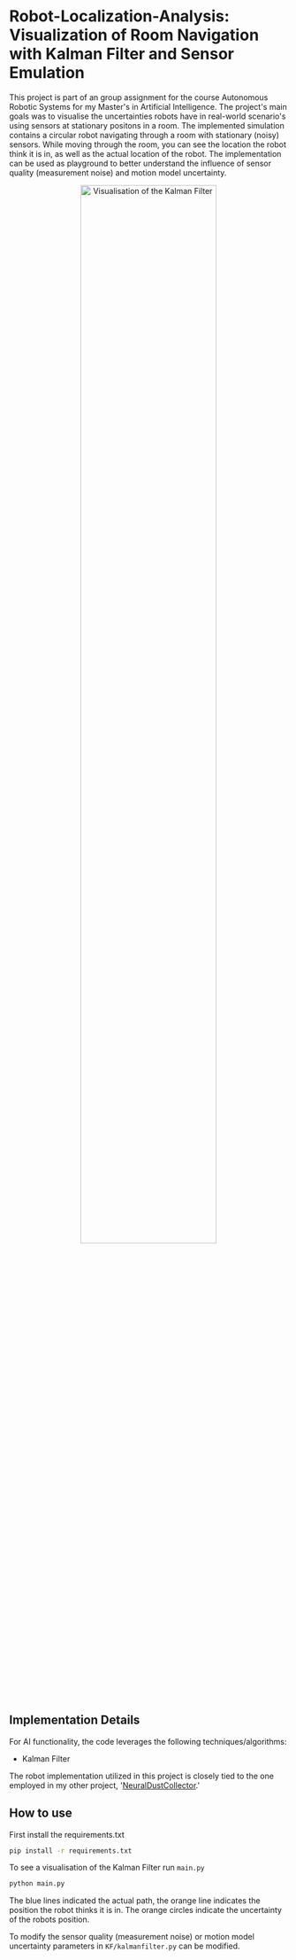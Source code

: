 # Robot-Localization-Analysis: Visualization of Room Navigation with Kalman Filter and Sensor Emulation
This project is part of an group assignment for the course Autonomous Robotic Systems for my Master's in Artificial Intelligence. The project's main goals was to visualise the uncertainties robots have in real-world scenario's using sensors at stationary positons in a room. The implemented simulation contains a circular robot navigating through a room with stationary (noisy) sensors. While moving through the room, you can see the location the robot think it is in, as well as the actual location of the robot. The implementation can be used as playground to better understand the influence of sensor quality (measurement noise) and motion model uncertainty.

<p align="center" width="100%">
    <img src="images\robot-localization-analysis.gif" alt="Visualisation of the Kalman Filter" width="70%">
</p>

## Implementation Details
For AI functionality, the code leverages the following techniques/algorithms:
* Kalman Filter

The robot implementation utilized in this project is closely tied to the one employed in my other project, '[NeuralDustCollector](https://github.com/GitHubByJelle/NeuralDustCollector).'

## How to use
First install the requirements.txt
```bash
pip install -r requirements.txt
```

To see a visualisation of the Kalman Filter run `main.py`
```bash
python main.py
```

The blue lines indicated the actual path, the orange line indicates the position the robot thinks it is in. The orange circles indicate the uncertainty of the robots position.

To modify the sensor quality (measurement noise) or motion model uncertainty parameters in `KF/kalmanfilter.py` can be modified.